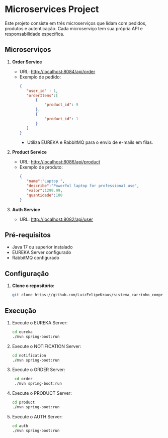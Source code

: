 # Microservices Project

Este projeto consiste em três microserviços que lidam com pedidos, produtos e autenticação. Cada microserviço tem sua própria API e responsabilidade específica.

## Microserviços

1. **Order Service**
   - URL: [http://localhost:8084/api/order](http://localhost:8084/api/order)
   - Exemplo de pedido:
     ```json
     {
        "user_id" : 1,
        "orderItems":[
            {
                "product_id": 9
            },
            {
                "product_id": 1
            }
        ]
     }
     ```
     - Utiliza EUREKA e RabbitMQ para o envio de e-mails em filas.

2. **Product Service**
   - URL: [http://localhost:8086/api/product](http://localhost:8086/api/product)
   - Exemplo de produto:
     ```json
     {
        "name":"Laptop ",
        "describe":"Powerful laptop for professional use",
        "valor":1299.99,
        "quantidade":100
     } 

3. **Auth Service**
   - URL: [http://localhost:8082/api/user](http://localhost:8082/api/user)
   

## Pré-requisitos

- Java 17 ou superior instalado
- EUREKA Server configurado
- RabbitMQ configurado

## Configuração

1. **Clone o repositório:**
   ```bash
   git clone https://github.com/LuizFelipeKraus/sistema_carrinho_compra.git

## Execução

1. Execute o EUREKA Server:
   ```bash
   cd eureka
   ./mvn spring-boot:run

2. Execute o NOTIFICATION Server:
   ```bash
   cd notification
   ./mvn spring-boot:run

3. Execute o ORDER Server:
   ```bash
    cd order
    ./mvn spring-boot:run

4. Execute o PRODUCT Server:
   ```bash
   cd product
   ./mvn spring-boot:run

5. Execute o AUTH Server:
   ```bash
   cd auth
   ./mvn spring-boot:run